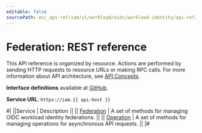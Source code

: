 ```yaml
---
editable: false
sourcePath: en/_api-ref/iam/v1/workload/oidc/workload-identity/api-ref/index.md
---
```


# Federation: REST reference

This API reference is organized by resource. Actions are performed by sending HTTP requests to resource URLs or making RPC calls. For more information about API architecture, see [API Concepts](/docs/api-design-guide/).

**Interface definitions** available at [GitHub](https://github.com/yandex-cloud/cloudapi/tree/master/yandex/cloud/iam/v1/workload/oidc).

**Service URL**: `https://iam.{{ api-host }}`

#|
||Service | Description ||
|| [Federation](Federation/index.md) | A set of methods for managing OIDC workload identity federations. ||
|| [Operation](Operation/index.md) | A set of methods for managing operations for asynchronous API requests. ||
|#